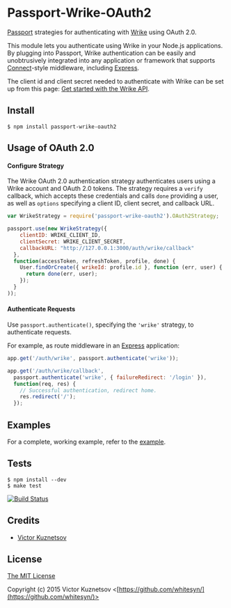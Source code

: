 # Passport-Wrike-OAuth2

[Passport](http://passportjs.org/) strategies for authenticating with [Wrike](https://www.wrike.com/) using OAuth 2.0.

This module lets you authenticate using Wrike in your Node.js applications.
By plugging into Passport, Wrike authentication can be easily and
unobtrusively integrated into any application or framework that supports
[Connect](http://www.senchalabs.org/connect/)-style middleware, including
[Express](http://expressjs.com/).

The client id and client secret needed to authenticate with Wrike can be set up from this page: [Get started with the Wrike API](https://developers.wrike.com/getting-started/).

## Install

    $ npm install passport-wrike-oauth2

## Usage of OAuth 2.0

#### Configure Strategy

The Wrike OAuth 2.0 authentication strategy authenticates users using a Wrike
account and OAuth 2.0 tokens.  The strategy requires a `verify` callback, which
accepts these credentials and calls `done` providing a user, as well as
`options` specifying a client ID, client secret, and callback URL.

```Javascript
var WrikeStrategy = require('passport-wrike-oauth2').OAuth2Strategy;

passport.use(new WrikeStrategy({
    clientID: WRIKE_CLIENT_ID,
    clientSecret: WRIKE_CLIENT_SECRET,
    callbackURL: "http://127.0.0.1:3000/auth/wrike/callback"
  },
  function(accessToken, refreshToken, profile, done) {
    User.findOrCreate({ wrikeId: profile.id }, function (err, user) {
      return done(err, user);
    });
  }
));
```

#### Authenticate Requests

Use `passport.authenticate()`, specifying the `'wrike'` strategy, to authenticate requests.

For example, as route middleware in an [Express](http://expressjs.com/) application:

```Javascript
app.get('/auth/wrike', passport.authenticate('wrike'));

app.get('/auth/wrike/callback', 
  passport.authenticate('wrike', { failureRedirect: '/login' }),
  function(req, res) {
    // Successful authentication, redirect home.
    res.redirect('/');
  });
```

## Examples

For a complete, working example, refer to the [example](https://github.com/whitesyn/passport-wrike-oauth2/tree/master/examples/).

## Tests

    $ npm install --dev
    $ make test

[![Build Status](https://secure.travis-ci.org/whitesyn/passport-wrike-oauth2.png)](http://travis-ci.org/whitesyn/passport-wrike-oauth2)

## Credits

  - [Victor Kuznetsov](https://github.com/whitesyn)

## License

[The MIT License](http://opensource.org/licenses/MIT)

Copyright (c) 2015 Victor Kuznetsov <[https://github.com/whitesyn/](https://github.com/whitesyn/)>